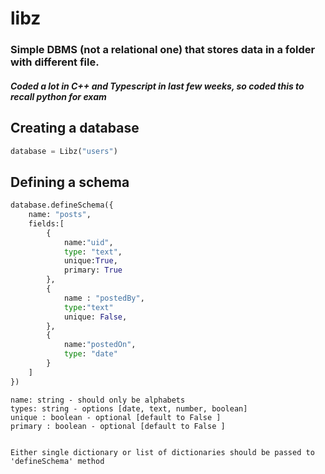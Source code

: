# libz

### Simple DBMS (not a relational one) that stores data in a folder with different file.

##### Coded a lot in C++ and Typescript in last few weeks, so coded this to recall python for exam

## Creating a database

```python
database = Libz("users")
```

## Defining a schema

```python
database.defineSchema({
    name: "posts",
    fields:[
        {
            name:"uid",
            type: "text",
            unique:True,
            primary: True
        },
        {
            name : "postedBy",
            type:"text"
            unique: False,
        },
        {
            name:"postedOn",
            type: "date"
        }
    ]
})
```
```
name: string - should only be alphabets
types: string - options [date, text, number, boolean]
unique : boolean - optional [default to False ]
primary : boolean - optional [default to False ]


Either single dictionary or list of dictionaries should be passed to 'defineSchema' method

```

